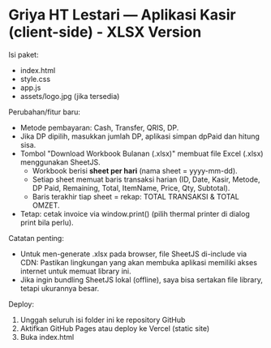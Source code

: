 Griya HT Lestari — Aplikasi Kasir (client-side) - XLSX Version
===============================================================
Isi paket:
- index.html
- style.css
- app.js
- assets/logo.jpg (jika tersedia)

Perubahan/fitur baru:
- Metode pembayaran: Cash, Transfer, QRIS, DP.
- Jika DP dipilih, masukkan jumlah DP, aplikasi simpan dpPaid dan hitung sisa.
- Tombol "Download Workbook Bulanan (.xlsx)" membuat file Excel (.xlsx) menggunakan SheetJS.
  - Workbook berisi **sheet per hari** (nama sheet = yyyy-mm-dd).
  - Setiap sheet memuat baris transaksi harian (ID, Date, Kasir, Metode, DP Paid, Remaining, Total, ItemName, Price, Qty, Subtotal).
  - Baris terakhir tiap sheet = rekap: TOTAL TRANSAKSI & TOTAL OMZET.
- Tetap: cetak invoice via window.print() (pilih thermal printer di dialog print bila perlu).

Catatan penting:
- Untuk men-generate .xlsx pada browser, file SheetJS di-include via CDN:
  <script src="https://cdn.sheetjs.com/xlsx-latest/package/dist/xlsx.full.min.js"></script>
  Pastikan lingkungan yang akan membuka aplikasi memiliki akses internet untuk memuat library ini.
- Jika ingin bundling SheetJS lokal (offline), saya bisa sertakan file library, tetapi ukurannya besar.

Deploy:
1. Unggah seluruh isi folder ini ke repository GitHub
2. Aktifkan GitHub Pages atau deploy ke Vercel (static site)
3. Buka index.html

